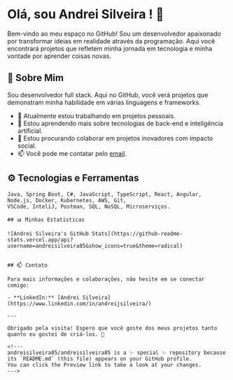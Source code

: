 # Olá, sou Andrei Silveira ! 👋

Bem-vindo ao meu espaço no GitHub! Sou um desenvolvedor apaixonado por transformar ideias em realidade através da programação. Aqui você encontrará projetos que refletem minha jornada em tecnologia e minha vontade por aprender coisas novas.

## 🚀 Sobre Mim

Sou desenvolvedor full stack. Aqui no GitHub, você verá projetos que demonstram minha habilidade em várias linguagens e frameworks.

- 🔭 Atualmente estou trabalhando em projetos pessoais. 
- 🌱 Estou aprendendo mais sobre tecnologias de back-end e inteligência artificial.
- 👯 Estou procurando colaborar em projetos inovadores com impacto social.
- 📫 Você pode me contatar pelo [email](ajs_silveira.com).

## ⚙️ Tecnologias e Ferramentas

```text
Java, Spring Boot, C#, JavaScript, TypeScript, React, Angular, Node.js, Docker, Kubernetes, AWS, Git,
VSCode, InteliJ, Postman, SQL, NoSQL, Microserviços.

## 📊 Minhas Estatísticas

![Andrei Silveira's GitHub Stats](https://github-readme-stats.vercel.app/api?username=andreisilveira85&show_icons=true&theme=radical)


## 📫 Contato

Para mais informações e colaborações, não hesite em se conectar comigo:

- **LinkedIn:** [Andrei Silveira](https://www.linkedin.com/in/andreijsilveira/)

---

Obrigado pela visita! Espero que você goste dos meus projetos tanto quanto eu gostei de criá-los. 🌟

<!---
andreisilveira85/andreisilveira85 is a ✨ special ✨ repository because its `README.md` (this file) appears on your GitHub profile.
You can click the Preview link to take a look at your changes.
--->
